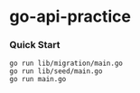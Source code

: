# go-api-practice

### Quick Start
```
go run lib/migration/main.go
go run lib/seed/main.go
go run main.go
```
